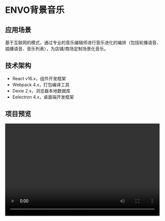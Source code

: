 # ENVO背景音乐

## 应用场景
基于互联网的模式，通过专业的音乐编辑师进行音乐进化的编排（包括轮播语音、插播语音、音乐列表），为店铺/商场定制场景化音乐。

## 技术架构
- React v16.x，组件开发框架
- Webpack 4.x，打包编译工具
- Dexie 2.x，浏览器本地数据库
- Eelectron 4.x，桌面端开发框架

## 项目预览
<video src="https://spiketech440100.oss-cn-shenzhen.aliyuncs.com/team-projects/20200504_232317.mp4" controls="controls" width="500" height="300">您的浏览器不支持播放该视频！</video>


